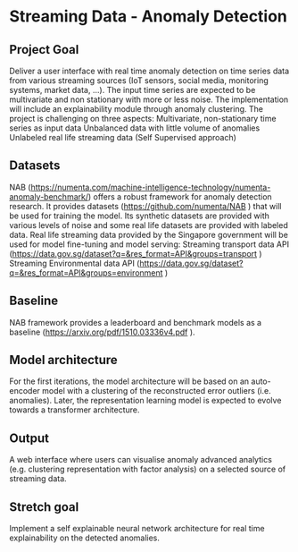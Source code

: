 # Streaming Data - Anomaly Detection

## Project Goal
Deliver a user interface with real time anomaly detection on time series data from various streaming sources (IoT sensors, social media, monitoring systems, market data, …). The input time series are expected to be multivariate and non stationary with more or less noise. 
The implementation will include an explainability module through anomaly clustering.
The project is challenging on three aspects: 
Multivariate, non-stationary time series as input data
Unbalanced data with little volume of anomalies
Unlabeled real life streaming data (Self Supervised approach)

## Datasets
NAB (https://numenta.com/machine-intelligence-technology/numenta-anomaly-benchmark/) offers a robust framework for anomaly detection research. It provides datasets (https://github.com/numenta/NAB ) that will be used for training the model. Its synthetic datasets are provided with various levels of noise and some real life datasets are provided with labeled data.
Real life streaming data provided  by the Singapore government will be used for model fine-tuning and model serving:
Streaming transport data API (https://data.gov.sg/dataset?q=&res_format=API&groups=transport ) 
Streaming Environmental data API (https://data.gov.sg/dataset?q=&res_format=API&groups=environment )


## Baseline 
NAB framework provides a leaderboard and benchmark models as a baseline (https://arxiv.org/pdf/1510.03336v4.pdf ).

## Model architecture 
For the first iterations, the model architecture will be based on an auto-encoder model with a clustering of the reconstructed error outliers (i.e. anomalies). Later, the representation learning model is expected to evolve towards a transformer architecture.   

## Output
A web interface where users can visualise anomaly advanced analytics (e.g. clustering representation with factor analysis) on a selected source of streaming data.

## Stretch goal
Implement a self explainable neural network architecture for real time explainability on the detected anomalies.
